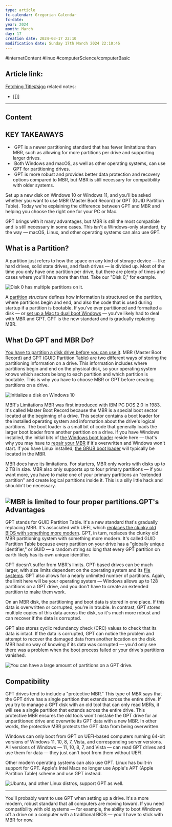 ```yaml
---
type: article
fc-calendar: Gregorian Calendar
fc-date: 
year: 2024
month: March
day: 17
creation date: 2024-03-17 22:10
modification date: Sunday 17th March 2024 22:10:46
---
```


#internetContent  #linux #computerScience/computerBasic 
## Article link:
[Fetching Title#sjgo](https://www.howtogeek.com/193669/whats-the-difference-between-gpt-and-mbr-when-partitioning-a-drive/)
related notes: 
- [[]]
_____
## Content

## KEY TAKEAWAYS

-  GPT is a newer partitioning standard that has fewer limitations than MBR, such as allowing for more partitions per drive and supporting larger drives.
-  Both Windows and macOS, as well as other operating systems, can use GPT for partitioning drives.
-  GPT is more robust and provides better data protection and recovery options compared to MBR, but MBR is still necessary for compatibility with older systems.

Set up a new disk on Windows 10 or Windows 11, and you'll be asked whether you want to use MBR (Master Boot Record) or GPT (GUID Partition Table). Today we're explaining the difference between GPT and MBR and helping you choose the right one for your PC or Mac.

GPT brings with it many advantages, but MBR is still the most compatible and is still necessary in some cases. This isn't a Windows-only standard, by the way — macOS, Linux, and other operating systems can also use GPT.

## What is a Partition?

A partition just refers to how the space on any kind of storage device — like hard drives, solid state drives, and flash drives — is divided up. Most of the time you only have one partition per drive, but there are plenty of times and cases where you'll have more than that. Take our "Disk 0," for example.

![Disk 0 has multiple partitions on it.](https://static1.howtogeekimages.com/wordpress/wp-content/uploads/2023/08/drive-with-multiple-partitions.png)

A [partition](https://www.howtogeek.com/184659/beginner-geek-hard-disk-partitions-explained/) _structure_ defines how information is structured on the partition, where partitions begin and end, and also the code that is used during startup if a partition is bootable. If you've ever partitioned and formatted a disk — or [set up a Mac to dual boot Windows](https://www.howtogeek.com/186907/how-to-install-windows-on-a-mac-with-boot-camp/) — you've likely had to deal with MBR and GPT. GPT is the new standard and is gradually replacing MBR.

## What Do GPT and MBR Do?

[You have to partition a disk drive before you can use it](https://www.howtogeek.com/184659/beginner-geek-hard-disk-partitions-explained/). MBR (Master Boot Record) and GPT (GUID Partition Table) are two different ways of storing the partitioning information on a drive. This information includes where partitions begin and end on the physical disk, so your operating system knows which sectors belong to each partition and which partition is bootable. This is why you have to choose MBR or GPT before creating partitions on a drive.

![Initialize a disk on Windows 10](https://static1.howtogeekimages.com/wordpress/wp-content/uploads/2023/08/initialize-disk.png)

MBR's Limitations MBR was first introduced with IBM PC DOS 2.0 in 1983. It's called Master Boot Record because the MBR is a special boot sector located at the beginning of a drive. This sector contains a boot loader for the installed operating system and information about the drive's logical partitions. The boot loader is a small bit of code that generally loads the larger boot loader from another partition on a drive. If you have Windows installed, the initial bits of [the Windows boot loader](https://www.howtogeek.com/192772/what-is-the-system-reserved-partition-and-can-you-delete-it/) reside here — that's why you may have to [repair your MBR](https://www.howtogeek.com/32523/how-to-manually-repair-windows-7-boot-loader-problems/) if it's overwritten and Windows won't start. If you have Linux installed, [the GRUB boot loader](https://www.howtogeek.com/114884/how-to-repair-grub2-when-ubuntu-wont-boot/) will typically be located in the MBR.

MBR does have its limitations. For starters, MBR only works with disks up to 2 TB in size. MBR also only supports up to four primary partitions — if you want more, you have to make one of your primary partitions an "extended partition" and create logical partitions inside it. This is a silly little hack and shouldn't be necessary.

## ![MBR is limited to four proper partitions.](https://static0.howtogeekimages.com/wordpress/wp-content/uploads/2023/08/mbr-limits.png)GPT's Advantages

GPT stands for GUID Partition Table. It's a new standard that's gradually replacing MBR. It's associated with UEFI, which [replaces the clunky old BIOS with something more modern](https://www.howtogeek.com/56958/htg-explains-how-uefi-will-replace-the-bios/). GPT, in turn, replaces the clunky old MBR partitioning system with something more modern. It's called GUID Partition Table because every partition on your drive has a "globally unique identifier," or GUID — a random string so long that every GPT partition on earth likely has its own unique identifier.

GPT doesn't suffer from MBR's limits. GPT-based drives can be much larger, with size limits dependent on the operating system and its [file systems](https://www.howtogeek.com/235596/whats-the-difference-between-fat32-exfat-and-ntfs/). GPT also allows for a nearly unlimited number of partitions. Again, the limit here will be your operating system — Windows allows up to 128 partitions on a GPT drive, and you don't have to create an extended partition to make them work.

On an MBR disk, the partitioning and boot data is stored in one place. If this data is overwritten or corrupted, you're in trouble. In contrast, GPT stores multiple copies of this data across the disk, so it's much more robust and can recover if the data is corrupted.

GPT also stores cyclic redundancy check (CRC) values to check that its data is intact. If the data is corrupted, GPT can notice the problem and attempt to recover the damaged data from another location on the disk. MBR had no way of knowing if its data was corrupted — you'd only see there was a problem when the boot process failed or your drive's partitions vanished.

![You can have a large amount of partitions on a GPT drive.](https://static1.howtogeekimages.com/wordpress/wp-content/uploads/2023/08/gpt-partitions-for-days.png)

## Compatibility

GPT drives tend to include a "protective MBR." This type of MBR says that the GPT drive has a single partition that extends across the entire drive. If you try to manage a GPT disk with an old tool that can only read MBRs, it will see a single partition that extends across the entire drive. This protective MBR ensures the old tools won't mistake the GPT drive for an unpartitioned drive and overwrite its GPT data with a new MBR. In other words, the protective MBR protects the GPT data from being overwritten.

Windows can only boot from GPT on UEFI-based computers running 64-bit versions of Windows 11, 10, 8, 7, Vista, and corresponding server versions. All versions of Windows — 11, 10, 8, 7, and Vista — can read GPT drives and use them for data — they just can't boot from them without UEFI.

Other modern operating systems can also use GPT. Linux has built-in support for GPT. Apple's Intel Macs no longer use Apple's APT (Apple Partition Table) scheme and use GPT instead.

![Ubuntu, and other Linux distros, support GPT as well.](https://static1.howtogeekimages.com/wordpress/wp-content/uploads/2017/02/gparted.png)

---

You'll probably want to use GPT when setting up a drive. It's a more modern, robust standard that all computers are moving toward. If you need compatibility with old systems — for example, the ability to boot Windows off a drive on a computer with a traditional BIOS — you'll have to stick with MBR for now.